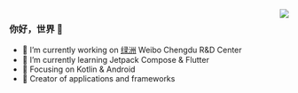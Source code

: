 <img align="right" src="https://github-readme-stats.vercel.app/api?username=MarkMjw&show_icons=true&icon_color=CE1D2D&text_color=718096&bg_color=ffffff&hide_title=true" />

### 你好，世界 👋

- 🔭 I’m currently working on [绿洲](https://play.google.com/store/apps/details?id=com.sina.oasis) Weibo Chengdu R&D Center
- 🌱 I’m currently learning Jetpack Compose & Flutter
- 📙 Focusing on Kotlin & Android
- 🔨 Creator of applications and frameworks
